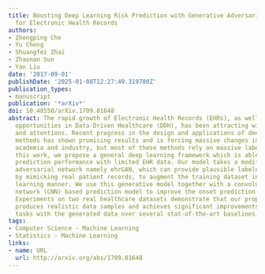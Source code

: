 ```yaml
---
title: Boosting Deep Learning Risk Prediction with Generative Adversarial Networks
  for Electronic Health Records
authors:
- Zhengping Che
- Yu Cheng
- Shuangfei Zhai
- Zhaonan Sun
- Yan Liu
date: '2017-09-01'
publishDate: '2025-01-08T12:27:49.319780Z'
publication_types:
- manuscript
publication: '*arXiv*'
doi: 10.48550/arXiv.1709.01648
abstract: The rapid growth of Electronic Health Records (EHRs), as well as the accompanied
  opportunities in Data-Driven Healthcare (DDH), has been attracting widespread interests
  and attentions. Recent progress in the design and applications of deep learning
  methods has shown promising results and is forcing massive changes in healthcare
  academia and industry, but most of these methods rely on massive labeled data. In
  this work, we propose a general deep learning framework which is able to boost risk
  prediction performance with limited EHR data. Our model takes a modified generative
  adversarial network namely ehrGAN, which can provide plausible labeled EHR data
  by mimicking real patient records, to augment the training dataset in a semi-supervised
  learning manner. We use this generative model together with a convolutional neural
  network (CNN) based prediction model to improve the onset prediction performance.
  Experiments on two real healthcare datasets demonstrate that our proposed framework
  produces realistic data samples and achieves significant improvements on classification
  tasks with the generated data over several stat-of-the-art baselines.
tags:
- Computer Science - Machine Learning
- Statistics - Machine Learning
links:
- name: URL
  url: http://arxiv.org/abs/1709.01648
---
```

